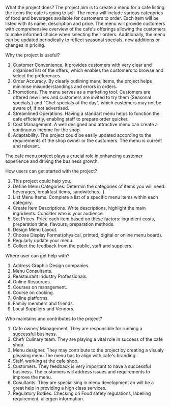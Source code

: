 What the project does?
The project aim  is to create a menu for a cafe listing the items the cafe is going to sell. The menu will include various categories of food and beverages available for customers to order.
Each item will be listed with its name, description and price. The menu will provide customers with comprehensive overview of the cafe's offerings allowing the customers to make informed choice when selecting their orders. 
Additionally, the menu can be updated periodically to reflect seasonal specials, new additions or changes in pricing.

Why the project is useful?
1. Customer Convenience. It provides customers with very clear and organised list of the offers, which enables the customers to browse and select the preferences.
2. Order Accuracy. By clearly outlining menu items, the project helps minimise misunderstandings and errors in orders.
3. Promotions. The menu serves as a marketing tool. Customers are offered new lines and customers are invited to try them (Seasonal specials.) and "Chef specials of the day", which customers may not be aware of, if not advertised.
5. Streamlined Operations. Having a standart menu helps to function the cafe efficiently, enabling staff to prepare order quicker.
6. Cost Management. A well designed and attractive menu can create a continuous income for the shop.
7. Adaptability. The project could be easily updated according to the requirements of the shop owner or the customers. The menu is current and relevant.

The cafe menu project plays a crucial role in enhancing customer experience and driving the business growth.

How users can get started with the project?
1. This project could help you.
2. Define Menu Categories. Determin the categories of items you will need: beverages, breakfast items, sandwitches...).
3. List Menu Items. Complete a list of a specific menu items within each category.
4. Create Item Descriptions. Write descriptions, highlight the main ingridients. Consider who is your audience.
5. Set Prices. Price each item based on these factors: ingridient costs, preparation time, flavours, preparation methods.
6. Design Menu Layout.
7. Choose Display Format(physical, printed, digital or online menu board).
8. Regularly update your menu.
9. Collect the feedback from the public, staff and suppliers.

Where user can get help with?
1. Address Graphic Design companies.
2. Menu Consultants.
3. Reastaurant Industry Professionals.
4. Online Resources.
5. Courses on management.
6. Course on cooking.
7. Online platforms.
8. Family members and friends.
9. Local Suppliers and Vendors.

Who maintains and contributes to the project?
1. Cafe owner/ Management. They are responsible for running a successful business.
2. Chef/ Culinary team. They are playing a vital role in success of the cafe shop.
3. Menu designer. They may contribute to the project by creating a visualy pleasing menu.The menu has to align with cafe's branding.
4. Staff, working at the cafe shop.
5. Customers. They feedback is very important to have a successful business. The customers will address issues and requirements to improve the menu.
6. Cosultants. They are specialising in menu development an will be a great help in providing a high class services.
7. Regulatory Bodies. Checking on Food safety regulations, labelling requirement, allergen information.

   
